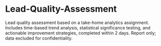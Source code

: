 # Lead-Quality-Assessment
Lead quality assessment based on a take-home analytics assignment. Includes time-based trend analysis, statistical significance testing, and actionable improvement strategies, completed within 2 days. Report only; data excluded for confidentiality.
